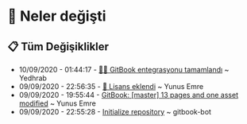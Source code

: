 # 👀 Neler değişti

## 📋 Tüm Değişiklikler

* 10/09/2020 - 01:44:17 - [🔄✨ GitBook entegrasyonu tamamlandı](https://github.com/YEmreAk/YAutoHotkey/commit/05cee97db307530c850c33c50b65b7f9204d4ec5?diff=split) ~ Yedhrab
* 09/09/2020 - 22:56:35 - [🔐 Lisans eklendi](https://github.com/YEmreAk/YAutoHotkey/commit/24bb2200446ab9dd63334b67fc518c0f1857585e?diff=split) ~ Yunus Emre
* 09/09/2020 - 19:55:44 - [GitBook: \[master\] 13 pages and one asset modified](https://github.com/YEmreAk/YAutoHotkey/commit/c60f8ee6c3eba36ad235c8e5ba1098c41acef33d?diff=split) ~ Yunus Emre
* 09/09/2020 - 22:55:28 - [Initialize repository](https://github.com/YEmreAk/YAutoHotkey/commit/e3420c1a503712021c84fa9622e52324f05bebab?diff=split) ~ gitbook-bot

